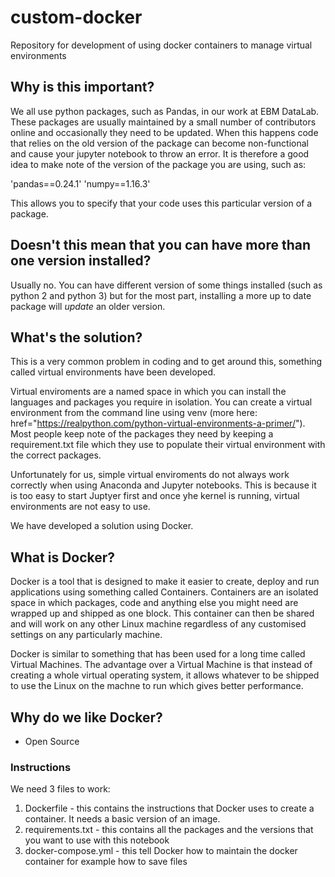 # custom-docker
Repository for development of using docker containers to manage virtual environments

## Why is this important?

We all use python packages, such as Pandas, in our work at EBM DataLab. These packages are usually maintained by a small number of contributors online and occasionally they need to be updated. When this happens code that relies on the old version of the package can become non-functional and cause your jupyter notebook to throw an error. It is therefore a good idea to make note of the version of the package you are using, such as: 

'pandas==0.24.1'
'numpy==1.16.3'

This allows you to specify that your code uses this particular version of a package. 

## Doesn't this mean that you can have more than one version installed?

Usually no. You can have different version of some things installed (such as python 2 and python 3) but for the most part, installing a more up to date package will *update* an older version. 

## What's the solution?

This is a very common problem in coding and to get around this, something called virtual environments have been developed. 

Virtual enviroments are a named space in which you can install the languages and packages you require in isolation. You can create a virtual environment from the command line using venv (more here: href="https://realpython.com/python-virtual-environments-a-primer/"). Most people keep note of the packages they need by keeping a requirement.txt file which they use to populate their virtual environment with the correct packages. 

Unfortunately for us, simple virtual enviroments do not always work correctly when using Anaconda and Jupyter notebooks. This is because it is too easy to start Juptyer first and once yhe kernel is running, virtual environments are not easy to use. 

We have developed a solution using Docker. 

## What is Docker?

Docker is a tool that is designed to make it easier to create, deploy and run applications using something called Containers. Containers are an isolated space in which packages, code and anything else you might need are wrapped up and shipped as one block. This container can then be shared and will work on any other Linux machine regardless of any customised settings on any particularly machine. 

Docker is similar to something that has been used for a long time called Virtual Machines. The advantage over a Virtual Machine is that instead of creating a whole virtual operating system, it allows whatever to be shipped to use the Linux on the machne to run which gives better performance. 

## Why do we like Docker?

* Open Source

### Instructions

We need 3 files to work:
1. Dockerfile - this contains the instructions that Docker uses to create a container. It needs a basic version of an image. 
2. requirements.txt - this contains all the packages and the versions that you want to use with this notebook
3. docker-compose.yml - this tell Docker how to maintain the docker container for example how to save files 











